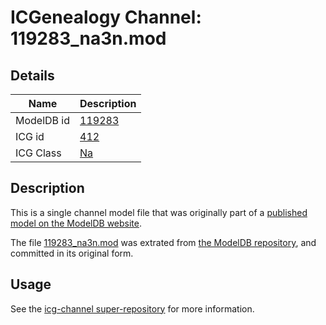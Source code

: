 # ICGenealogy Channel: 119283\_na3n.mod

## Details

Name | Description
---- | -----------
ModelDB id | [119283](http://senselab.med.yale.edu/ModelDB/ShowModel.cshtml?model=119283)
ICG id | [412](http://icg.neurotheory.ox.ac.uk/channels/2/412)
ICG Class | [Na](http://icg.neurotheory.ox.ac.uk/channels/2)

## Description

This is a single channel model file that was originally part of a [published model on the ModelDB website](http://senselab.med.yale.edu/mModelDB/ShowModel.cshtml?model=119283).

The file [119283\_na3n.mod](119283_na3n.mod) was extrated from [the ModelDB repository](http://senselab.med.yale.edu/ModelDB/ShowModel.cshtml?model=119283), and committed in its original form.

## Usage

See the [icg-channel super-repository](https://github.com/icgenealogy/icg-channels) for more information.